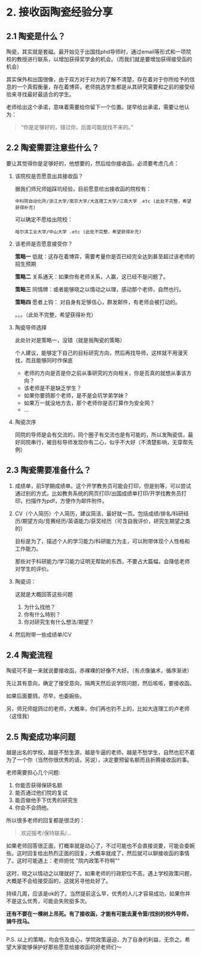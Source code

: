 # 2. 接收函陶瓷经验分享

## 2.1 陶瓷是什么？

陶瓷，其实就是套磁。最开始见于出国找phd导师时，通过email等形式和一项院校的教授进行联系，以增加获得奖学金的机会。（而我们就是要增加获得接受函的机会）

其实保外和出国很像，由于双方对于对方的了解不清楚，存在着对于你所给予的信息的一个真假衡量，存在着博弈，老师挑选学生都是从其研究需要和之前的接受经验来寻找最好最适合的学生。

老师给出这个承诺，意味着需要给你留下一个位置。提早给出承诺，需要让他认为：

> “你是足够好的，错过你，后面可能就找不来的。”



## 2.2 陶瓷需要注意些什么？

要让其觉得你是足够好的，他想要的，然后给你接收函，必须要考虑几点：

 1. 该院校是否愿意出具接收函？

    据我们师兄师姐踩坑经验，目前愿意给出接收函的院校有：

    	中科院自动化所/浙江大学/南京大学/大连理工大学/江南大学 .etc (此处不完整，希望获得补充)

    可以确定不愿给出院校：

    	哈尔滨工业大学/中山大学 .etc (此处不完整，希望获得补充)

2. 该老师是否愿意接受你？

    **策略一** 低就：这存在着博弈，需要考量你是否已经完全达到甚至超过该老师的招生预期

    **策略二** 关系通天：如果你有老师关系，人赢，这已经不是问题了。

    **策略三** 同情牌：或者能够晓之以情动之以理，感动那个老师，自然也行。

    **策略四** 愿者上钩： 对自身有足够信心，群发邮件，有老师会被打动的。

    。。。（此处不完整，希望获得补充）

3. 陶瓷导师选择

    此处针对是策略一，没错（就是我陶瓷的策略）

    个人建议，能够定下自己的目标研究方向，然后再找导师，这样就不用漫天找，而且能够同时作保底

    - 老师的方向是否是你之前从事研究的方向相关，你是否真的就想从事该方向？
    - 该老师是不是缺乏学生？
    - 如果你要鸽那个老师，是不是会坑学弟学妹？
    - 如果万一就没地方去，那个老师你是否打算作为安全网？
    - ...

4. 陶瓷次序

    同院的导师是会有交流的，同个圈子有交流也是有可能的，所以发陶瓷信，最好同院串行，被目标导师发现你有二心，似乎不大好（不清楚影响，无穿帮先例）



## 2.3 陶瓷需要准备什么？

1. 成绩单，前5学期成绩单。这个开学教务员可能会打印，但是别等，可以尝试通过别的方式，比如教务系统的网页打印/出国成绩单打印/开学找教务员打印，扫描作为pdf，方便作为邮件附件。

2. CV（个人简历）个人简历，建议简洁，最好就一页。包括成绩/排名/科研经历/期望方向/竞赛经历/英语能力/获奖经历（可含自我评价，研究生期望之类的）

   目标是为了，描述个人的学习能力/科研能力为主，可以附带体现个人性格和工作能力。

   那些对于科研能力/学习能力证明无帮助的东西，不要占大篇幅，会降低老师对学生的评价。

3. 陶瓷词：

   这就是大概回答这些问题

   1. 为什么找他？
   2. 你有什么特别？
   3. 你对研究生有什么想法/期望？

4. 然后附带一些成绩单/CV



## 2.4 陶瓷流程

陶瓷可不是一来就说要接收函，赤裸裸的好像不大好。（有点像骗术，循序渐进）

先让其有意向，确定了接受意向，隔两天然后说学院问题，然后咳咳，要接收函。

如果后面要鸽，尽早，也委婉些。

另，师兄师姐鸽过的老师，大概率，你们再也钓不上的，比如大连理工的卢老师（这怪我）



## 2.5 陶瓷成功率问题

越是出名的学校，越是不愁生源，越是牛逼的老师，越是不愁学生，自然也犯不着为了一个你（当然你很优秀的话，另说），决定要预留名额而且折腾接收函的事。

老师需要担心几个问题:
  1. 你能否获得保研名额
  2. 能否通过他们院的复试
  3. 能否做他手下优秀的研究生
  4. 你会不会鸽他。

所以很多老师的回复都是很泛的：

> 欢迎报考/保持联系/...

如果老师回答很正面，打概率就是动心了，不过可能也不会直接说要，可能会委婉些。这时回复给出热烈正面的回复，大概率就成了，然后就可以聊接收函的事情了。这时可能遇上：老师担忧 "院内政策不符啊""

这时，晓之以情动之以理就好了。如果老师的行政职位不高，遇上学校政策问题，大概是不会给接受函的，这就另寻他处好了。



持续几周，应该是ok的了。当然提前这么早，优秀的人儿才容易成功，如果你并不是这么优秀，可能会失败挺多次。

**还有不要在一棵树上吊死。有了接收函，才能有可能去夏令营/找别的校外导师，骑牛找马。**



---------------------------------

P.S. 以上的策略，均会伤及良心，学院政策逼迫，为了自身的利益，无奈之。希望大家能够保护好那些愿意给接收函的好老师们～